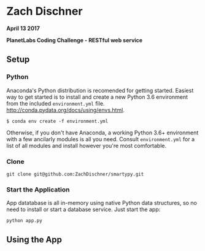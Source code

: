 Zach Dischner
=================================================

**April 13 2017**

**PlanetLabs Coding Challenge - RESTful web service**

## Setup

### Python
Anaconda's Python distribution is recomended for getting started. Easiest way to get started is to install and create a new Python 3.6 environment from the included `environment.yml` file. http://conda.pydata.org/docs/using/envs.html.

```
$ conda env create -f environment.yml
```

Otherwise, if you don't have Anaconda, a working Python 3.6+ environment with a few ancilarly modules is all you need. Consult `environment.yml` for a list of all modules and install however you're most comfortable.

### Clone

```
git clone git@github.com:ZachDischner/smartypy.git
```

### Start the Application
App datatabase is all in-memory using native Python data structures, so no need to install or start a database service. Just start the app:

```python
python app.py
```

## Using the App 


